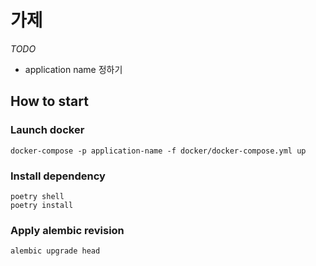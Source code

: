 # 가제

*TODO*
- application name 정하기

## How to start

### Launch docker
```shell
docker-compose -p application-name -f docker/docker-compose.yml up
```

### Install dependency
```shell
poetry shell
poetry install
```

### Apply alembic revision
```shell
alembic upgrade head
```
